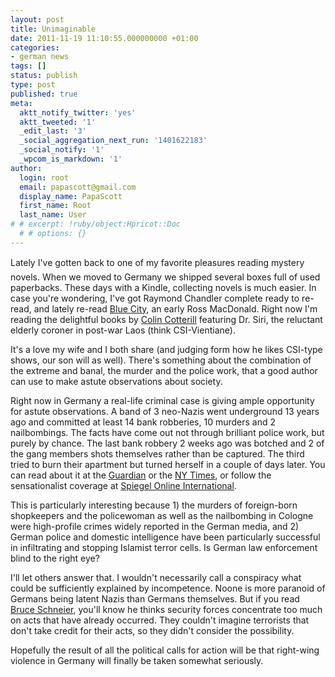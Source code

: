 ```yaml
---
layout: post
title: Unimaginable
date: 2011-11-19 11:10:55.000000000 +01:00
categories:
- german news
tags: []
status: publish
type: post
published: true
meta:
  aktt_notify_twitter: 'yes'
  aktt_tweeted: '1'
  _edit_last: '3'
  _social_aggregation_next_run: '1401622183'
  _social_notify: '1'
  _wpcom_is_markdown: '1'
author:
  login: root
  email: papascott@gmail.com
  display_name: PapaScott
  first_name: Root
  last_name: User
# # excerpt: !ruby/object:Hpricot::Doc
  # # options: {}
---
```

<p>Lately I've gotten back to one of my favorite pleasures reading mystery novels. When we moved to Germany we shipped several boxes full of used paperbacks. These days with a Kindle, collecting novels is much easier. In case you're wondering, I've got Raymond Chandler complete ready to re-read, and lately re-read <a href="http://www.amazon.com/Vintage-Crime-Black-Lizard-ebook/dp/B0036S4EVE/ref=sr_1_3?s=digital-text&amp;ie=UTF8&amp;qid=1321642259&amp;sr=1-3">Blue City</a>, an early Ross MacDonald. Right now I'm reading the delightful books by <a href="http://en.wikipedia.org/wiki/Colin_Cotterill">Colin Cotterill</a> featuring Dr. Siri, the reluctant elderly coroner in post-war Laos (think CSI-Vientiane).</p>
<p>It's a love my wife and I both share (and judging form how he likes CSI-type shows, our son will as well). There's something about the combination of the extreme and banal, the murder and the police work, that a good author can use to make astute observations about society.</p>
<p>Right now in Germany a real-life criminal case is giving ample opportunity for astute observations. A band of 3 neo-Nazis went underground 13 years ago and committed at least 14 bank robberies, 10 murders and 2 nailbombings. The facts have come out not through brilliant police work, but purely by chance. The last bank robbery 2 weeks ago was botched and 2 of the gang members shots themselves rather than be captured. The third tried to burn their apartment but turned herself in a couple of days later. You can read about it at the <a href="http://www.guardian.co.uk/world/2011/nov/18/how-german-neo-nazis-evaded-police">Guardian</a> or the <a href="http://www.nytimes.com/2011/11/14/world/europe/neo-nazis-suspected-in-wave-of-crimes-in-germany.html">NY Times</a>, or follow the sensationalist coverage at <a href="http://www.spiegel.de/international/topic/neo_nazi_terror_cell/">Spiegel Online International</a>.</p>
<p>This is particularly interesting because 1) the murders of foreign-born shopkeepers and the policewoman as well as the nailbombing in Cologne were high-profile crimes widely reported in the German media, and 2) German police and domestic intelligence have been particularly successful in infiltrating and stopping Islamist terror cells. Is German law enforcement blind to the right eye?</p>
<p>I'll let others answer that. I wouldn't necessarily call a conspiracy what could be sufficiently explained by incompetence. Noone is more paranoid of Germans being latent Nazis than Germans themselves. But if you read <a href="http://www.schneier.com/">Bruce Schneier</a>, you'll know he thinks security forces concentrate too much on acts that have already occurred. They couldn't imagine terrorists that don't take credit for their acts, so they didn't consider the possibility.</p>
<p>Hopefully the result of all the political calls for action will be that right-wing violence in Germany will finally be taken somewhat seriously.</p>
